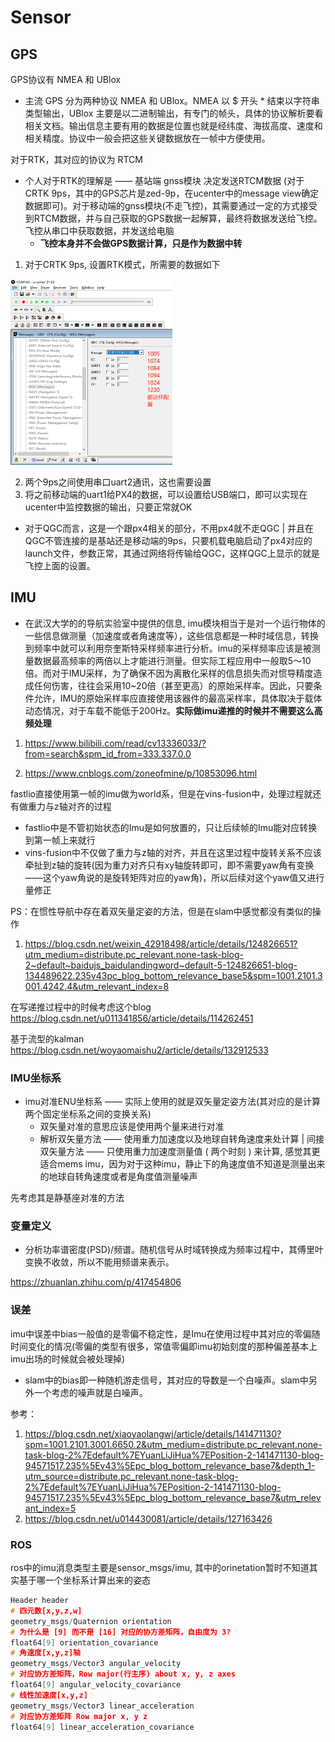 # Sensor



## GPS

GPS协议有 NMEA 和 UBlox

- 主流 GPS 分为两种协议 NMEA 和 UBlox。NMEA 以 $ 开头 * 结束以字符串类型输出，UBlox 主要是以二进制输出，有专门的帧头，具体的协议解析要看相关文档。输出信息主要有用的数据是位置也就是经纬度、海拔高度、速度和相关精度。协议中一般会把这些关键数据放在一帧中方便使用。



对于RTK，其对应的协议为 RTCM

- 个人对于RTK的理解是 —— 基站端 gnss模块 决定发送RTCM数据 (对于CRTK 9ps，其中的GPS芯片是zed-9p，在ucenter中的message view确定数据即可)。对于移动端的gnss模块(不走飞控)，其需要通过一定的方式接受到RTCM数据，并与自己获取的GPS数据一起解算，最终将数据发送给飞控。飞控从串口中获取数据，并发送给电脑
  - **飞控本身并不会做GPS数据计算，只是作为数据中转**




1. 对于CRTK 9ps, 设置RTK模式，所需要的数据如下

<img src="./figure/image-20240911003800243.png" alt="image-20240911003800243" style="zoom:50%;" />

2. 两个9ps之间使用串口uart2通讯，这也需要设置
3. 将之前移动端的uart1给PX4的数据，可以设置给USB端口，即可以实现在ucenter中监控数据的输出，只要正常就OK



- 对于QGC而言，这是一个跟px4相关的部分，不用px4就不走QGC | 并且在QGC不管连接的是基站还是移动端的9ps，只要机载电脑启动了px4对应的launch文件，参数正常，其通过网络将传输给QGC，这样QGC上显示的就是飞控上面的设置。







## IMU

- 在武汉大学的的导航实验室中提供的信息, imu模块相当于是对一个运行物体的一些信息做测量（加速度或者角速度等），这些信息都是一种时域信息，转换到频率中就可以利用奈奎斯特采样频率进行分析。imu的采样频率应该是被测量数据最高频率的两倍以上才能进行测量。但实际工程应用中一般取5～10倍。而对于IMU采样，为了确保不因为离散化采样的信息损失而对惯导精度造成任何伤害，往往会采用10~20倍（甚至更高）的原始采样率。因此，只要条件允许，IMU的原始采样率应直接使用该器件的最高采样率，具体取决于载体动态情况，对于车载不能低于200Hz。**实际做imu递推的时候并不需要这么高频处理**



1. https://www.bilibili.com/read/cv13336033/?from=search&spm_id_from=333.337.0.0

2. https://www.cnblogs.com/zoneofmine/p/10853096.html





fastlio直接使用第一帧的imu做为world系，但是在vins-fusion中，处理过程就还有做重力与z轴对齐的过程

- fastlio中是不管初始状态的Imu是如何放置的，只让后续帧的Imu能对应转换到第一帧上来就行
- vins-fusion中不仅做了重力与z轴的对齐，并且在这里过程中旋转关系不应该牵扯到z轴的旋转(因为重力对齐只有xy轴旋转即可，即不需要yaw角有变换——这个yaw角说的是旋转矩阵对应的yaw角)，所以后续对这个yaw值又进行量修正





PS：在惯性导航中存在着双矢量定姿的方法，但是在slam中感觉都没有类似的操作

1. https://blog.csdn.net/weixin_42918498/article/details/124826651?utm_medium=distribute.pc_relevant.none-task-blog-2~default~baidujs_baidulandingword~default-5-124826651-blog-134489622.235v43pc_blog_bottom_relevance_base5&spm=1001.2101.3001.4242.4&utm_relevant_index=8



在写递推过程中的时候考虑这个blog  https://blog.csdn.net/u011341856/article/details/114262451



基于流型的kalman https://blog.csdn.net/woyaomaishu2/article/details/132912533



### IMU坐标系

- imu对准ENU坐标系 —— 实际上使用的就是双矢量定姿方法(其对应的是计算两个固定坐标系之间的变换关系)
    - 双矢量对准的意思应该是使用两个量来进行对准
    - 解析双矢量方法 —— 使用重力加速度以及地球自转角速度来处计算 | 间接双矢量方法 —— 只使用重力加速度测量值 ( 两个时刻 ) 来计算, 感觉其更适合mems imu，因为对于这种imu，静止下的角速度值不知道是测量出来的地球自转角速度或者是角度值测量噪声

先考虑其是静基座对准的方法



### 变量定义

- 分析功率谱密度(PSD)/频谱。随机信号从时域转换成为频率过程中，其傅里叶变换不收敛，所以不能用频谱来表示。

https://zhuanlan.zhihu.com/p/417454806





### 误差

imu中误差中bias一般值的是零偏不稳定性，是Imu在使用过程中其对应的零偏随时间变化的情况(零偏的类型有很多，常值零偏即imu初始刻度的那种偏差基本上imu出场的时候就会被处理掉)

- slam中的bias即一种随机游走信号，其对应的导数是一个白噪声。slam中另外一个考虑的噪声就是白噪声。

参考：

1. https://blog.csdn.net/xiaoyaolangwj/article/details/141471130?spm=1001.2101.3001.6650.2&utm_medium=distribute.pc_relevant.none-task-blog-2%7Edefault%7EYuanLiJiHua%7EPosition-2-141471130-blog-94571517.235%5Ev43%5Epc_blog_bottom_relevance_base7&depth_1-utm_source=distribute.pc_relevant.none-task-blog-2%7Edefault%7EYuanLiJiHua%7EPosition-2-141471130-blog-94571517.235%5Ev43%5Epc_blog_bottom_relevance_base7&utm_relevant_index=5
2. https://blog.csdn.net/u014430081/article/details/127163426



### ROS

ros中的imu消息类型主要是sensor_msgs/imu, 其中的orinetation暂时不知道其实基于哪一个坐标系计算出来的姿态

```cpp
Header header
# 四元数[x,y,z,w]
geometry_msgs/Quaternion orientation
# 为什么是 [9] 而不是 [16] 对应的协方差矩阵，自由度为 3?
float64[9] orientation_covariance
# 角速度[x,y,z]轴
geometry_msgs/Vector3 angular_velocity
# 对应协方差矩阵，Row major(行主序) about x, y, z axes
float64[9] angular_velocity_covariance
# 线性加速度[x,y,z]
geometry_msgs/Vector3 linear_acceleration
# 对应协方差矩阵 Row major x, y z 
float64[9] linear_acceleration_covariance
```

